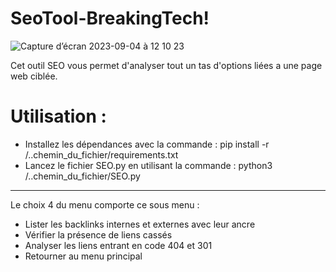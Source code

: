 # SeoTool-BreakingTech!
![Capture d’écran 2023-09-04 à 12 10 23](https://github.com/BreakingTechFr/SeoTool-BreakingTech/assets/128238555/93f2c4d7-3e18-4ef8-aee8-bd8ee8ac6a1e)

Cet outil SEO vous permet d'analyser tout un tas d'options liées a une page web ciblée.

# Utilisation :
- Installez les dépendances avec la commande : pip install -r /..chemin_du_fichier/requirements.txt
- Lancez le fichier SEO.py en utilisant la commande :
python3 /..chemin_du_fichier/SEO.py

----------------- 

Le choix 4 du menu comporte ce sous menu : 

- Lister les backlinks internes et externes avec leur ancre
- Vérifier la présence de liens cassés
- Analyser les liens entrant en code 404 et 301
- Retourner au menu principal
